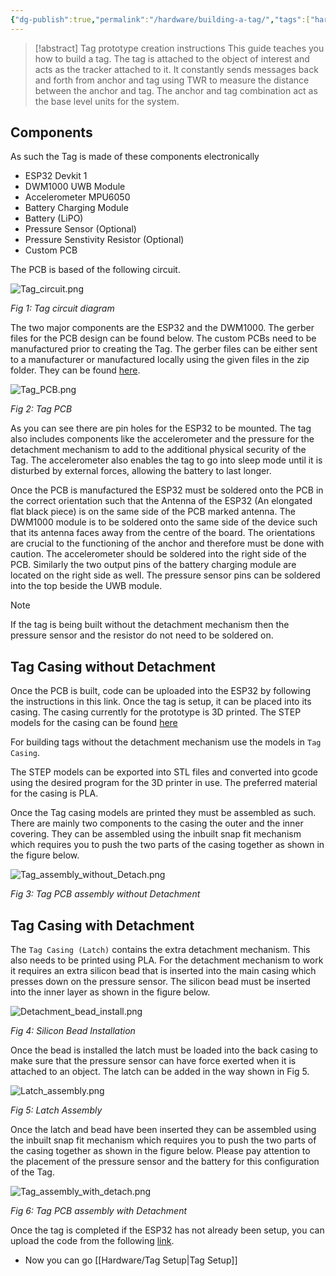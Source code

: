 ```yaml
---
{"dg-publish":true,"permalink":"/hardware/building-a-tag/","tags":["hardware","tag"],"noteIcon":""}
---
```


> [!abstract] Tag prototype creation instructions
> This guide teaches you how to build a tag. The tag is attached to the object of interest and acts as the tracker attached to it. It constantly sends messages back and forth from anchor and tag using TWR to measure the distance between the anchor and tag. The anchor and tag combination act as the base level units for the system.

## Components

As such the Tag is made of these components electronically

- ESP32 Devkit 1
- DWM1000 UWB Module
- Accelerometer MPU6050
- Battery Charging Module
- Battery (LiPO)
- Pressure Sensor (Optional)
- Pressure Senstivity Resistor (Optional)
- Custom PCB

The PCB is based of the following circuit.

![Tag_circuit.png](/img/user/Attachments/hardware/Tag_circuit.png)

*Fig 1: Tag circuit diagram*

The two major components are the ESP32 and the DWM1000. The gerber files for the PCB design can be found below. The custom PCBs need to be manufactured prior to creating the Tag. The gerber files can be either sent to a manufacturer or manufactured locally using the given files in the zip folder. They can be found [here](https://github.com/S32-PAMS/PAMS-Hardware/tree/main/PCB).

![Tag_PCB.png](/img/user/Attachments/hardware/Tag_PCB.png)

*Fig 2: Tag PCB*

As you can see there are pin holes for the ESP32 to be mounted. The tag also includes components like the accelerometer and the pressure for the detachment mechanism to add to the additional physical security of the Tag. The accelerometer also enables the tag to go into sleep mode until it is disturbed by external forces, allowing the battery to last longer.

Once the PCB is manufactured the ESP32 must be soldered onto the PCB in the correct orientation such that the Antenna of the ESP32 (An elongated flat black piece) is on the same side of the PCB marked antenna. The DWM1000 module is to be soldered onto the same side of the device such that its antenna faces away from the centre of the board. The orientations are crucial to the functioning of the anchor and therefore must be done with caution. The accelerometer should be soldered into the right side of the PCB. Similarly the two output pins of the battery charging module are located on the right side as well. The pressure sensor pins can be soldered into the top beside the UWB module.

>[!note]
>If the tag is being built without the detachment mechanism then the pressure sensor and the resistor do not need to be soldered on.

## Tag Casing without Detachment

Once the PCB is built, code can be uploaded into the ESP32 by following the instructions in this link. Once the tag is setup, it can be placed into its casing. The casing currently for the prototype is 3D printed. The STEP models for the casing can be found [here](https://github.com/S32-PAMS/PAMS-Hardware/tree/main/casing_model)

For building tags without the detachment mechanism use the models in `Tag Casing`.

The STEP models can be exported into STL files and converted into gcode using the desired program for the 3D printer in use. The preferred material for the casing is PLA.

Once the Tag casing models are printed they must be assembled as such. There are mainly two components to the casing the outer and the inner covering. They can be assembled using the inbuilt snap fit mechanism which requires you to push the two parts of the casing together as shown in the figure below.

![Tag_assembly_without_Detach.png](/img/user/Attachments/hardware/Tag_assembly_without_Detach.png)

*Fig 3: Tag PCB assembly without Detachment*

## Tag Casing with Detachment

The `Tag Casing (Latch)` contains the extra detachment mechanism. This also needs to be printed using PLA. For the detachment mechanism to work it requires an extra silicon bead that is inserted into the main casing which presses down on the pressure sensor. The silicon bead must be inserted into the inner layer as shown in the figure below.

![Detachment_bead_install.png](/img/user/Attachments/hardware/Detachment_bead_install.png)

*Fig 4: Silicon Bead Installation*

Once the bead is installed the latch must be loaded into the back casing to make sure that the pressure sensor can have force exerted when it is attached to an object. The latch can be added in the way shown in Fig 5.

![Latch_assembly.png](/img/user/Attachments/hardware/Latch_assembly.png)

*Fig 5: Latch Assembly*

Once the latch and bead have been inserted they can be assembled using the inbuilt snap fit mechanism which requires you to push the two parts of the casing together as shown in the figure below. Please pay attention to the placement of the pressure sensor and the battery for this configuration of the Tag.

![Tag_assembly_with_detach.png](/img/user/Attachments/hardware/Tag_assembly_with_detach.png)

*Fig 6: Tag PCB assembly with Detachment*

Once the tag is completed if the ESP32 has not already been setup, you can upload the code from the following [link](https://github.com/S32-PAMS/PAMS-Hardware/tree/main/tag_code).

- Now you can go [[Hardware/Tag Setup\|Tag Setup]]